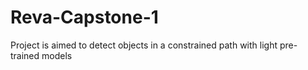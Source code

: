 # Reva-Capstone-1
Project is aimed to detect objects in a constrained path with light pre-trained models
